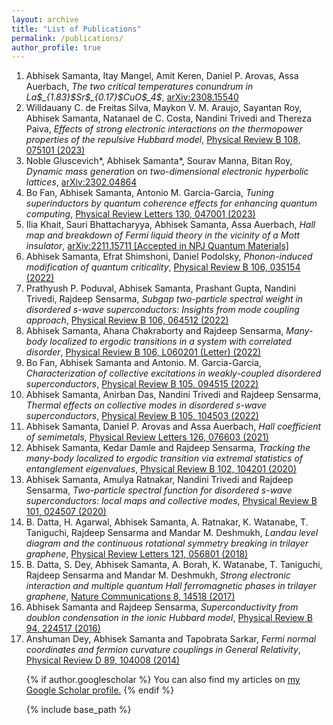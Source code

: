 ```yaml
---
layout: archive
title: "List of Publications"
permalink: /publications/
author_profile: true
---
```



<ol> <li> Abhisek Samanta, Itay Mangel, Amit Keren, Daniel P. Arovas, Assa Auerbach, <em>The two critical temperatures conundrum in La$_{1.83}$Sr$_{0.17}$CuO$_4$</em>, <a href="https://arxiv.org/abs/2308.15540"> arXiv:2308.15540 </a> </li>
<li> Willdauany C. de Freitas Silva, Maykon V. M. Araujo, Sayantan Roy, Abhisek Samanta, Natanael de C. Costa, Nandini Trivedi and Thereza Paiva, <em>Effects of strong electronic interactions on the thermopower properties of the repulsive Hubbard model</em>, <a href="https://journals.aps.org/prb/abstract/10.1103/PhysRevB.108.075101"> Physical Review B 108, 075101 (2023)</a></li>
<li> Noble Gluscevich*, Abhisek Samanta*, Sourav Manna, Bitan Roy, <em>Dynamic mass generation on two-dimensional electronic hyperbolic lattices</em>, <a
href= "https://arxiv.org/abs/2302.04864"> arXiv:2302.04864 </a></li>

<li> Bo Fan, Abhisek Samanta, Antonio M. Garcia-Garcia, <em>Tuning superinductors by quantum coherence effects for enhancing quantum computing</em>, <a
href= "https://arxiv.org/abs/2302.04864"> Physical Review Letters 130, 047001 (2023) </a></li>

<li> Ilia Khait, Sauri Bhattacharyya, Abhisek Samanta, Assa Auerbach, <em>Hall map and breakdown of Fermi liquid theory in the vicinity of a Mott insulator</em>, <a
href= "https://arxiv.org/abs/2302.04864"> arXiv:2211.15711 [Accepted in NPJ Quantum Materials] </a></li>

<li> Abhisek Samanta, Efrat Shimshoni, Daniel Podolsky, <em>Phonon-induced modification of quantum criticality</em>, <a
href= "https://arxiv.org/abs/2302.04864"> Physical Review B 106, 035154 (2022) </a></li>

<li> Prathyush P. Poduval, Abhisek Samanta, Prashant Gupta, Nandini Trivedi, Rajdeep Sensarma, <em>Subgap two-particle spectral weight in disordered s-wave superconductors: Insights from mode coupling approach</em>, <a
href= "https://arxiv.org/abs/2302.04864"> Physical Review B 106, 064512 (2022) </a></li>

<li> Abhisek Samanta, Ahana Chakraborty and Rajdeep Sensarma, <em>Many-body localized to ergodic transitions in a system with correlated disorder</em>, <a
href= "https://arxiv.org/abs/2302.04864"> Physical Review B 106, L060201 (Letter) (2022) </a></li>

<li> Bo Fan, Abhisek Samanta and Antonio. M. Garcia-Garcia, <em>Characterization of collective excitations in weakly-coupled disordered superconductors</em>, <a
href= "https://arxiv.org/abs/2302.04864"> Physical Review B 105, 094515 (2022) </a></li>

<li> Abhisek Samanta, Anirban Das, Nandini Trivedi and Rajdeep Sensarma, <em>Thermal effects on collective modes in disordered s-wave superconductors</em>, <a
href= "https://arxiv.org/abs/2302.04864"> Physical Review B 105, 104503 (2022) </a></li>

<li> Abhisek Samanta, Daniel P. Arovas and Assa Auerbach, <em>Hall coefficient of semimetals</em>, <a
href= "https://arxiv.org/abs/2302.04864"> Physical Review Letters 126, 076603 (2021) </a></li>

<li> Abhisek Samanta, Kedar Damle and Rajdeep Sensarma, <em>Tracking the many-body localized to ergodic transition via extremal statistics of entanglement
eigenvalues</em>, <a
href= "https://arxiv.org/abs/2302.04864"> Physical Review B 102, 104201 (2020) </a></li>

<li> Abhisek Samanta, Amulya Ratnakar, Nandini Trivedi and Rajdeep Sensarma, <em>Two-particle spectral function for disordered s-wave superconductors: local maps and collective modes</em>, <a
href= "https://arxiv.org/abs/2302.04864"> Physical Review B 101, 024507 (2020) </a></li>

<li> B. Datta, H. Agarwal, Abhisek Samanta, A. Ratnakar, K. Watanabe, T. Taniguchi, Rajdeep Sensarma and Mandar M. Deshmukh, <em>Landau level diagram and the continuous rotational symmetry breaking in trilayer graphene</em>, <a
href= "https://arxiv.org/abs/2302.04864"> Physical Review Letters 121, 056801 (2018) </a></li>

<li> B. Datta, S. Dey, Abhisek Samanta, A. Borah, K. Watanabe, T. Taniguchi, Rajdeep Sensarma and Mandar M. Deshmukh, <em>Strong electronic interaction and multiple quantum Hall ferromagnetic phases in trilayer graphene</em>, <a
href= "https://arxiv.org/abs/2302.04864"> Nature Communications 8, 14518 (2017) </a></li>

<li> Abhisek Samanta and Rajdeep Sensarma, <em>Superconductivity from doublon condensation in the ionic Hubbard model</em>, <a
href= "https://arxiv.org/abs/2302.04864"> Physical Review B 94, 224517 (2016) </a></li>

<li> Anshuman Dey, Abhisek Samanta and Tapobrata Sarkar, <em>Fermi normal coordinates and fermion curvature couplings in General Relativity</em>, <a
href= "https://arxiv.org/abs/2302.04864"> Physical Review D 89, 104008 (2014) </a></li>

{% if author.googlescholar %}
  You can also find my articles on <u><a href="{{author.googlescholar}}">my Google Scholar profile</a>.</u>
{% endif %}

{% include base_path %}
